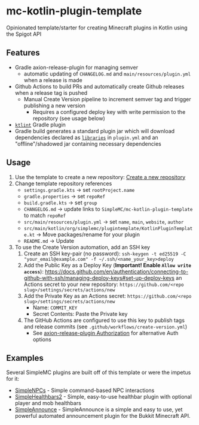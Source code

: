 # mc-kotlin-plugin-template
Opinionated template/starter for creating Minecraft plugins in Kotlin using the Spigot API

## Features

- Gradle axion-release-plugin for managing semver
    - automatic updating of `CHANGELOG.md` and `main/resources/plugin.yml` when a release is made
- Github Actions to build PRs and automatically create Github releases when a release tag is pushed
    - Manual Create Version pipeline to increment semver tag and trigger publishing a new version
      - Requires a configured deploy key with write permission to the repository (see usage below)
- [`ktlint`](https://github.com/JLLeitschuh/ktlint-gradle) Gradle plugin
- Gradle build generates a standard plugin jar which will download dependencies declared as
[`libraries`](https://hub.spigotmc.org/javadocs/bukkit/org/bukkit/plugin/PluginDescriptionFile.html#getLibraries()) in
`plugin.yml` and an "offline"/shadowed jar containing necessary dependencies

## Usage

1. Use the template to create a new repository: [Create a new repository](https://github.com/SimpleMC/mc-kotlin-plugin-template/generate)
2. Change template repository references
    - `settings.gradle.kts` -> set `rootProject.name`
    - `gradle.properties` -> set `repoRef`
    - `build.gradle.kts` -> set `group`
    - `CHANGELOG.md` -> update links to `SimpleMC/mc-kotlin-plugin-template` to match `repoRef`
    - `src/main/resources/plugin.yml` -> set `name`, `main`, `website`, `author`
    - `src/main/kotlin/org/simplemc/plugintemplate/KotlinPluginTemplate.kt` -> Move packages/rename for your plugin
    - `README.md` -> Update
3. To use the Create Version automation, add an SSH key
    1. Create an SSH key-pair (no password): `ssh-keygen -t ed25519 -C "your_email@example.com" -f ~/.ssh/<name_your_key>deploy`
    2. Add the Public Key as a Deploy Key (**Important! Enable `Allow write access`**): https://docs.github.com/en/authentication/connecting-to-github-with-ssh/managing-deploy-keys#set-up-deploy-keys an Actions secret to your new repository: `https://github.com/<repo slug>/settings/secrets/actions/new`
    3. Add the Private Key as an Actions secret: `https://github.com/<repo slug>/settings/secrets/actions/new`
        - Name: `COMMIT_KEY`
        - Secret Contents: Paste the Private key
    4. The GitHub Actions are configured to use this key to publish tags and release commits (see `.github/workflows/create-version.yml`)
        - See [axion-release-plugin Authorization](https://axion-release-plugin.readthedocs.io/en/latest/configuration/authorization/) for alternative Auth options

## Examples

Several SimpleMC plugins are built off of this template or were the impetus for it:

- [SimpleNPCs](https://github.com/SimpleMC/SimpleNPCs) - Simple command-based NPC interactions
- [SimpleHealthbars2](https://github.com/SimpleMC/SimpleHealthbars2) - Simple, easy-to-use healthbar plugin with optional player and mob healthbars
- [SimpleAnnounce](https://github.com/SimpleMC/SimpleAnnounce) - SimpleAnnounce is a simple and easy to use, yet powerful automated announcement plugin for the Bukkit Minecraft API.
